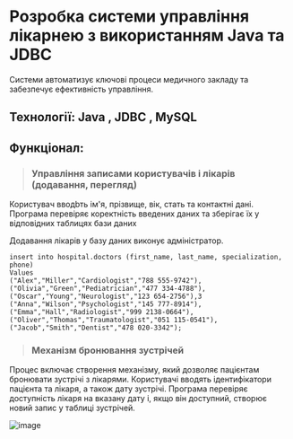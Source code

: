 # Розробка системи управління лікарнею з використанням Java  та JDBС​
 Cистеми автоматизує ключові процеси медичного закладу та забезпечує ефективність управління.
 ## Технології: Java , JDBC , MySQL 
 
 ## Функціонал:
> ### Управління записами користувачів і лікарів (додавання, перегляд)
Користувач вводbть ім'я, прізвище, вік, стать та контактні дані.
Програма перевіряє коректність введених даних та зберігає їх у відповідних таблицях бази даних

Додавання лікарів у базу даних виконує адміністратор. 
```mysql
insert into hospital.doctors (first_name, last_name, specialization, phone)
Values
("Alex","Miller","Cardiologist","788 555-9742"),
("Olivia","Green","Pediatrician","477 334-4788"),
("Oscar","Young","Neurologist","123 654-2756"),З
("Anna","Wilson","Psychologist","145 777-8914"),
("Emma","Hall","Radiologist","999 2138-0664"),
("Oliver","Thomas","Traumatologist","051 115-0541"),
("Jacob","Smith","Dentist","478 020-3342");
```
> ### Механізм бронювання зустрічей
Процес включає створення механізму, який дозволяє пацієнтам бронювати зустрічі з лікарями. Користувачі вводять ідентифікатори пацієнта та лікаря, а також дату зустрічі.
Програма перевіряє доступність лікаря на вказану дату і, якщо він доступний, створює новий запис у таблиці зустрічей.

![image](https://github.com/user-attachments/assets/cbcae49f-93dc-42d2-b905-43bdc950fc41)

